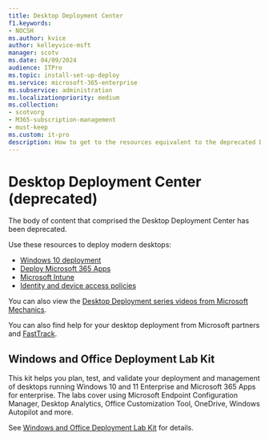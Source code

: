 ```yaml
---
title: Desktop Deployment Center
f1.keywords:
- NOCSH
ms.author: kvice
author: kelleyvice-msft
manager: scotv
ms.date: 04/09/2024
audience: ITPro
ms.topic: install-set-up-deploy
ms.service: microsoft-365-enterprise
ms.subservice: administration
ms.localizationpriority: medium
ms.collection: 
- scotvorg
- M365-subscription-management
- must-keep
ms.custom: it-pro
description: How to get to the resources equivalent to the deprecated Desktop Deployment Center.
---
```


# Desktop Deployment Center (deprecated)

The body of content that comprised the Desktop Deployment Center has been deprecated.

Use these resources to deploy modern desktops:

- [Windows 10 deployment](/windows/deployment/)
- [Deploy Microsoft 365 Apps](/deployoffice/deployment-guide-microsoft-365-apps)
- [Microsoft Intune](/mem/intune/fundamentals/planning-guide)
- [Identity and device access policies](../security/office-365-security/zero-trust-identity-device-access-policies-overview.md)

You can also view the [Desktop Deployment series videos from Microsoft Mechanics](https://www.aka.ms/watchhowtoshift).

You can also find help for your desktop deployment from Microsoft partners and [FastTrack](https://www.microsoft.com/fasttrack/microsoft-365).

## Windows and Office Deployment Lab Kit

This kit helps you plan, test, and validate your deployment and management of desktops running Windows 10 and 11 Enterprise and Microsoft 365 Apps for enterprise. The labs cover using Microsoft Endpoint Configuration Manager, Desktop Analytics, Office Customization Tool, OneDrive, Windows Autopilot and more.

See [Windows and Office Deployment Lab Kit](modern-desktop-deployment-and-management-lab.md) for details.
